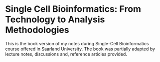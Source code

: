 # Single Cell Bioinformatics: From Technology to Analysis Methodologies 

This is the book version of my notes during Single-Cell Bioinformatics course offered in Saarland University. The book was partially adapted by lecture notes, discussions and, reference articles provided.